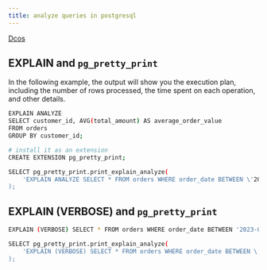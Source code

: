 ```yaml
---
title: analyze queries in postgresql
---
```



[Dcos](https://www.postgresql.org/docs/current/sql-analyze.html)

## EXPLAIN and `pg_pretty_print`

In the following example, the output will show you the execution plan, including the number of rows processed, the time spent on each operation, and other details.

```bash
EXPLAIN ANALYZE
SELECT customer_id, AVG(total_amount) AS average_order_value
FROM orders
GROUP BY customer_id;

# install it as an extension
CREATE EXTENSION pg_pretty_print;

SELECT pg_pretty_print.print_explain_analyze(
    'EXPLAIN ANALYZE SELECT * FROM orders WHERE order_date BETWEEN \'2023-01-01\' AND \'2023-12-31\';'
);
```

## EXPLAIN (VERBOSE) and `pg_pretty_print`

```bash
EXPLAIN (VERBOSE) SELECT * FROM orders WHERE order_date BETWEEN '2023-01-01' AND '2023-12-31';

SELECT pg_pretty_print.print_explain_analyze(
    'EXPLAIN (VERBOSE) SELECT * FROM orders WHERE order_date BETWEEN \'2023-01-01\' AND \'2023-12-31\';'
);

```
